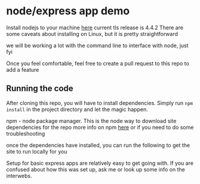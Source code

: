 # node/express app demo


Install nodejs to your machine [here](https://nodejs.org/en/download/) current tls release is 4.4.2
There are some caveats about installing on Linux, but it is pretty straightforward

we will be working a lot with the command line to interface with node, just fyi

Once you feel comfortable, feel free to create a pull request to this repo to add a feature

## Running the code

After cloning this repo, you will have to install dependencies. 
Simply run `npm install` in the project directory and let the magic happen.

npm - node package manager. This is the node way to download site dependencies for the repo
more info on npm [here](https://docs.npmjs.com/) or if you need to do some troubleshooting

once the dependencies have installed, you can run the following to get the site to run locally for you

Setup for basic express apps are relatively easy to get going with. If you are confused about how this was set up, ask me or look up some info on the interwebs.